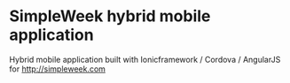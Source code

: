 # SimpleWeek hybrid mobile application

Hybrid mobile application built with Ionicframework / Cordova / AngularJS for http://simpleweek.com
